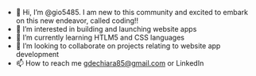 - 👋 Hi, I’m @gio5485. I am new to this community and excited to embark on this new endeavor, called coding!!
- 👀 I’m interested in building and launching website apps
- 🌱 I’m currently learning HTLM5 and CSS languages
- 💞️ I’m looking to collaborate on projects relating to website app development 
- 📫 How to reach me gdechiara85@gmail.com or  LinkedIn

<!---
gio5485/gio5485 is a ✨ special ✨ repository because its `README.md` (this file) appears on your GitHub profile.
You can click the Preview link to take a look at your changes.
--->
